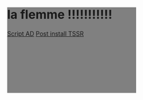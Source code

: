 <div style="background-color: grey; width: 300px; height: 200px;">

# la flemme !!!!!!!!!!!

[Script AD](https://github.com/Nadiuxm/TSSR)
[Post install TSSR](https://github.com/Nadiuxm/tssr-linux-debian-post-install)

</div>
